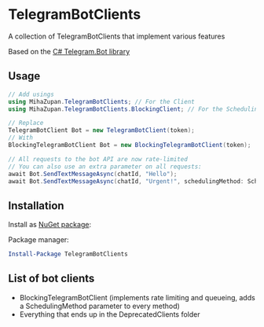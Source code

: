 # TelegramBotClients
A collection of TelegramBotClients that implement various features

Based on the [C# Telegram.Bot library](https://github.com/TelegramBots/Telegram.Bot)

## Usage

```c#
// Add usings
using MihaZupan.TelegramBotClients; // For the Client
using MihaZupan.TelegramBotClients.BlockingClient; // For the SchedulingMethod enum

// Replace
TelegramBotClient Bot = new TelegramBotClient(token);
// With
BlockingTelegramBotClient Bot = new BlockingTelegramBotClient(token);

// All requests to the bot API are now rate-limited
// You can also use an extra parameter on all requests:
await Bot.SendTextMessageAsync(chatId, "Hello");
await Bot.SendTextMessageAsync(chatId, "Urgent!", schedulingMethod: SchedulingMethod.HighPriority);
```

## Installation

Install as [NuGet package](https://www.nuget.org/packages/TelegramBotClients/):

Package manager:

```powershell
Install-Package TelegramBotClients
```

## List of bot clients

+ BlockingTelegramBotClient (implements rate limiting and queueing, adds a SchedulingMethod parameter to every method)
+ Everything that ends up in the DeprecatedClients folder